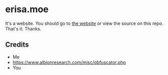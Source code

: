 # erisa.moe
It's a website. You should go to [the website](https://erisa.moe) or view the source on this repo.  
That's it. Thanks.

## Credits
 - Me
 - https://www.albionresearch.com/misc/obfuscator.php
 - You
 
